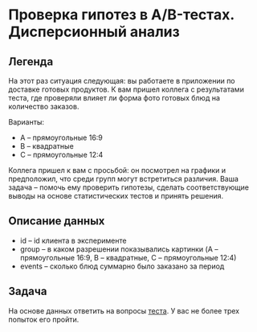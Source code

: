 # Проверка гипотез в A/B-тестах. Дисперсионный анализ

## Легенда

На этот раз ситуация следующая: вы работаете в приложении по доставке готовых продуктов. 
К вам пришел коллега с результатами теста, где проверяли влияет ли форма фото готовых блюд на количество заказов. 

Варианты:
- A – прямоугольные 16:9
- B – квадратные
- C – прямоугольные 12:4

Коллега пришел к вам с просьбой: он посмотрел на графики и предположил, что среди групп могут встретиться различия. 
Ваша задача – помочь ему проверить гипотезы, сделать соответствующие выводы на основе статистических тестов и принять решения.

## Описание данных

- id – id клиента в эксперименте
- group – в каком разрешении показывались картинки (A – прямоугольные 16:9, B – квадратные, C – прямоугольные 12:4)
- events – сколько блюд суммарно было заказано за период

## Задача

На основе данных ответить на вопросы [теста](https://docs.google.com/forms/d/e/1FAIpQLSewlCdgeS29DvTu_M6hVBNq7GXNdu4UtCVwNhJ20o53AmLLOg/viewform?usp=sf_link). 
У вас не более трех попыток его пройти.
